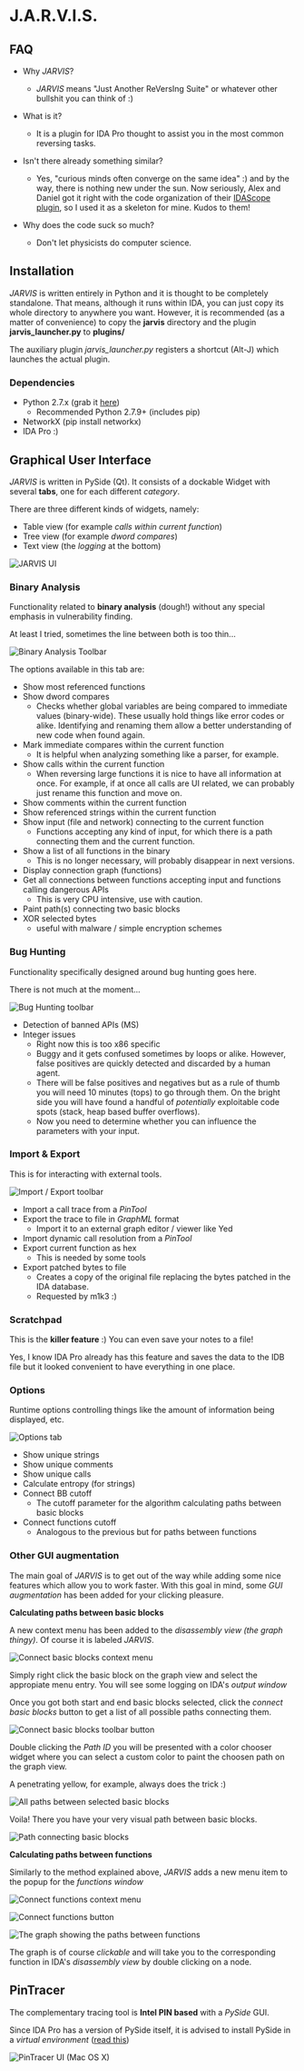 J.A.R.V.I.S.
============


FAQ
---

- Why _JARVIS_?
    - _JARVIS_ means "Just Another ReVersIng Suite" or whatever other bullshit you can think of :)

- What is it?
    - It is a plugin for IDA Pro thought to assist you in the most common reversing tasks.
    
- Isn't there already something similar?
    - Yes, "curious minds often converge on the same idea" :) and by the way, there is nothing new under the sun. 
    Now seriously, Alex and Daniel got it right with the code organization of their [IDAScope plugin](https://bitbucket.org/daniel_plohmann/simplifire.idascope), so I used it as a skeleton for mine. Kudos to them!
    
- Why does the code suck so much?
    - Don't let physicists do computer science.
    



## Installation ##

_JARVIS_ is written entirely in Python and it is thought to be completely standalone. That means, although it runs within IDA, you can just copy its whole directory to anywhere you want.
However, it is recommended (as a matter of convenience) to copy the __jarvis__ directory and the plugin __jarvis_launcher.py__ to __plugins/__

The auxiliary plugin _jarvis_launcher.py_ registers a shortcut (Alt-J) which launches the actual plugin.


### Dependencies ###

- Python 2.7.x (grab it [here](https://www.python.org/downloads))
    - Recommended Python 2.7.9+ (includes pip)
- NetworkX (pip install networkx)
- IDA Pro :)


## Graphical User Interface ##

_JARVIS_ is written in PySide (Qt). It consists of a dockable Widget with several __tabs__, one for each different _category_.

There are three different kinds of widgets, namely:

- Table view (for example _calls within current function_)
- Tree view (for example _dword compares_)
- Text view (the _logging_ at the bottom)

![JARVIS UI](img/main_ui.png)


### Binary Analysis ###

Functionality related to __binary analysis__ (dough!) without any special emphasis in vulnerability finding.

At least I tried, sometimes the line between both is too thin...


![Binary Analysis Toolbar](img/binary_analysis.png)

The options available in this tab are:

- Show most referenced functions
- Show dword compares
    - Checks whether global variables are being compared to immediate values (binary-wide). These usually hold things like error codes or alike. Identifying and renaming them allow a better understanding of new code when found again.
- Mark immediate compares within the current function
    - It is helpful when analyzing something like a parser, for example.
- Show calls within the current function
    - When reversing large functions it is nice to have all information at once. For example, if at once all calls are UI related, we can probably just rename this function and move on.
- Show comments within the current function
- Show referenced strings within the current function
- Show input (file and network) connecting to the current function
    - Functions accepting any kind of input, for which there is a path connecting them and the current function.
- Show a list of all functions in the binary
    - This is no longer necessary, will probably disappear in next versions.
- Display connection graph (functions)
- Get all connections between functions accepting input and functions calling dangerous APIs
    - This is very CPU intensive, use with caution.
- Paint path(s) connecting two basic blocks
- XOR selected bytes
    - useful with malware / simple encryption schemes


### Bug Hunting ###

Functionality specifically designed around bug hunting goes here.

There is not much at the moment...

![Bug Hunting toolbar](img/bug_hunting.png)

- Detection of banned APIs (MS)
- Integer issues
    - Right now this is too x86 specific
    - Buggy and it gets confused sometimes by loops or alike. However, false positives are quickly detected and discarded by a human agent. 
    - There will be false positives and negatives but as a rule of thumb you will need 10 minutes (tops) to go through them. On the bright side you will have found a handful of _potentially_ exploitable code spots (stack, heap based buffer overflows). 
    - Now you need to determine whether you can influence the parameters with your input.


### Import & Export ###

This is for interacting with external tools.

![Import / Export toolbar](img/import_export.png)

- Import a call trace from a _PinTool_
- Export the trace to file in _GraphML_ format
    - Import it to an external graph editor / viewer like Yed
- Import dynamic call resolution from a _PinTool_
- Export current function as hex
    - This is needed by some tools
- Export patched bytes to file
    - Creates a copy of the original file replacing the bytes patched in the IDA database.
    - Requested by m1k3 :)


### Scratchpad ###

This is the __killer feature__ :)
You can even save your notes to a file!

Yes, I know IDA Pro already has this feature and saves the data to the IDB file but it looked convenient to have everything in one place.

### Options ###

Runtime options controlling things like the amount of information being displayed, etc.

![Options tab](img/options.png)

- Show unique strings
- Show unique comments
- Show unique calls
- Calculate entropy (for strings)
- Connect BB cutoff
    - The cutoff parameter for the algorithm calculating paths between basic blocks
- Connect functions cutoff
    - Analogous to the previous but for paths between functions

### Other GUI augmentation ###

The main goal of _JARVIS_ is to get out of the way while adding some nice features which allow you to work faster. With this goal in mind, some _GUI augmentation_ has been added for your clicking pleasure.

__Calculating paths between basic blocks__

A new context menu has been added to the _disassembly view (the graph thingy)_. Of course it is labeled _JARVIS_.

![Connect basic blocks context menu](img/ctx_menu_connect_bb.png)

Simply right click the basic block on the graph view and select the appropiate menu entry. You will see some logging on IDA's _output window_

Once you got both start and end basic blocks selected, click the _connect basic blocks_ button to get a list of all possible paths connecting them.

![Connect basic blocks toolbar button](img/connect_bb_button.png)

Double clicking the _Path ID_ you will be presented with a color chooser widget where you can select a custom color to paint the choosen path on the graph view. 

A penetrating yellow, for example, always does the trick :)

![All paths between selected basic blocks](img/connect_bb_list.png)

Voila! There you have your very visual path between basic blocks.

![Path connecting basic blocks](img/connect_bb_path.png)


__Calculating paths between functions__

Similarly to the method explained above, _JARVIS_ adds a new menu item to the popup for the _functions window_

![Connect functions context menu](img/ctx_menu_connect_functions.png)

![Connect functions button](img/connect_functions_button.png)

![The graph showing the paths between functions](img/connect_functions_graph.png)

The graph is of course _clickable_ and will take you to the corresponding function in IDA's _disassembly view_ by double clicking on a node.

## PinTracer ##

The complementary tracing tool is __Intel PIN based__ with a _PySide_ GUI.

Since IDA Pro has a version of PySide itself, it is advised to install PySide in a _virtual environment_ ([read this](https://github.com/kennethreitz/python-guide/blob/master/docs/dev/virtualenvs.rst))

![PinTracer UI (Mac OS X)](img/pin_tracer_ui.png)

